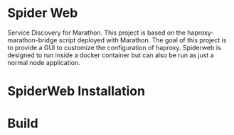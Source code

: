 # Spider Web
Service Discovery for Marathon. This project is based on the haproxy-marathon-bridge script deployed with Marathon. The goal of this project is to provide a GUI to customize the configuration of haproxy. Spiderweb is designed to run inside a docker container but can also be run as just a normal node application.

# SpiderWeb Installation

# Build
